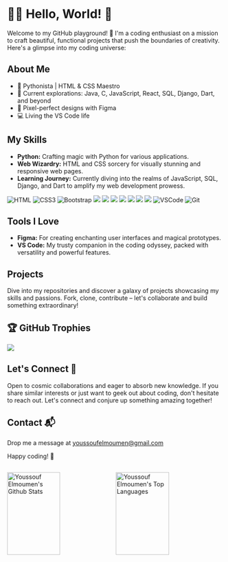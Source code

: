 # 👨‍💻 Hello, World! 👋

Welcome to my GitHub playground! 🚀 I'm a coding enthusiast on a mission to craft beautiful, functional projects that push the boundaries of creativity. Here's a glimpse into my coding universe:

## About Me

- 🐍 Pythonista | HTML & CSS Maestro
- 🌱 Current explorations: Java, C, JavaScript, React, SQL, Django, Dart, and beyond
- 🎨 Pixel-perfect designs with Figma
- 💻 Living the VS Code life
  
## My Skills

- **Python:** Crafting magic with Python for various applications.
- **Web Wizardry:** HTML and CSS sorcery for visually stunning and responsive web pages.
- **Learning Journey:** Currently diving into the realms of JavaScript, SQL, Django, and Dart to amplify my web development prowess.

![HTML](https://img.shields.io/badge/HTML5-E34F26?style=for-the-badge&logo=html5&logoColor=white)
![CSS3](https://img.shields.io/badge/CSS3-1572B6?style=for-the-badge&logo=css3&logoColor=white)
![Bootstrap](https://img.shields.io/badge/Bootstrap-563D7C?style=for-the-badge&logo=bootstrap&logoColor=white)
![](https://img.shields.io/badge/Python-14354C?style=for-the-badge&logo=python&logoColor=white)
![](https://img.shields.io/badge/Django-1572B6?style=for-the-badge&logo=django&logoColor=white)
![](https://img.shields.io/badge/Flask-000000?style=for-the-badge&logo=flask&logoColor=white)
![](https://img.shields.io/badge/JavaScript-323330?style=for-the-badge&logo=javascript&logoColor=F7DF1E)
![](https://img.shields.io/badge/MySQL-00000F?style=for-the-badge&logo=mysql&logoColor=white)
![](https://img.shields.io/badge/pandas-%23150458.svg?style=for-the-badge&logo=pandas&logoColor=white)
![](https://img.shields.io/badge/numpy-%23013243.svg?style=for-the-badge&logo=numpy&logoColor=white)
![VSCode](https://img.shields.io/badge/Visual_Studio-0078d7?style=for-the-badge&logo=visual%20studio&logoColor=white)
![Git](https://img.shields.io/badge/Git-F05032?style=for-the-badge&logo=git&logoColor=white)

## Tools I Love

- **Figma:** For creating enchanting user interfaces and magical prototypes.
- **VS Code:** My trusty companion in the coding odyssey, packed with versatility and powerful features.

## Projects

Dive into my repositories and discover a galaxy of projects showcasing my skills and passions. Fork, clone, contribute – let's collaborate and build something extraordinary!

## 🏆 GitHub Trophies
![](https://github-profile-trophy.vercel.app/?username=Elmoumen202a&theme=darkhub&no-frame=false&no-bg=true&margin-w=4)

## Let's Connect 🚀

Open to cosmic collaborations and eager to absorb new knowledge. If you share similar interests or just want to geek out about coding, don't hesitate to reach out. Let's connect and conjure up something amazing together!

## Contact 📬

Drop me a message at [youssoufelmoumen@gmail.com](mailto:youssoufelmoumen@gmail.com)

Happy coding! 🚀
## 
<a> 
    <a href="https://github.com/Elmoumen202a"><img alt="Youssouf Elmoumen's Github Stats" src="https://denvercoder1-github-readme-stats.vercel.app/api?username=Elmoumen202a&show_icons=true&count_private=true&theme=react&border_color=7F3FBF&bg_color=0D1117&title_color=F85D7F&icon_color=F8D866" height="192px" width="49.5%"/></a>
  <a href="https://github.com/Elmoumen202a"><img alt="Youssouf Elmoumen's Top Languages" src="https://denvercoder1-github-readme-stats.vercel.app/api/top-langs/?username=Elmoumen202a&langs_count=8&layout=compact&theme=react&border_color=7F3FBF&bg_color=0D1117&title_color=F85D7F&icon_color=F8D866" height="192px" width="49.5%"/></a>
  <br/>
</a>
